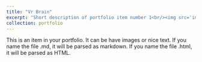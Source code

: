 ```yaml
---
title: "Vr Brain"
excerpt: "Short description of portfolio item number 1<br/><img src='images/vrbrain.png'>"
collection: portfolio
---
```


This is an item in your portfolio. It can be have images or nice text. If you name the file .md, it will be parsed as markdown. If you name the file .html, it will be parsed as HTML. 
